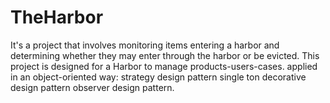# TheHarbor
It's a project that involves monitoring items entering a harbor and determining whether they may enter through the harbor or be evicted.
This project is designed for a Harbor to manage products-users-cases.
applied in an object-oriented way:
strategy design pattern 
single ton
decorative design pattern
observer design pattern.

